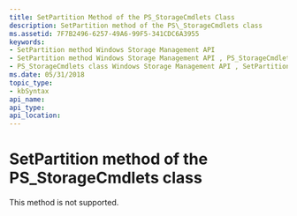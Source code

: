 ```yaml
---
title: SetPartition Method of the PS_StorageCmdlets Class
description: SetPartition method of the PS\_StorageCmdlets class
ms.assetid: 7F7B2496-6257-49A6-99F5-341CDC6A3955
keywords:
- SetPartition method Windows Storage Management API
- SetPartition method Windows Storage Management API , PS_StorageCmdlets class
- PS_StorageCmdlets class Windows Storage Management API , SetPartition method
ms.date: 05/31/2018
topic_type: 
- kbSyntax
api_name: 
api_type: 
api_location: 
---
```


# SetPartition method of the PS\_StorageCmdlets class

This method is not supported.

 

 




